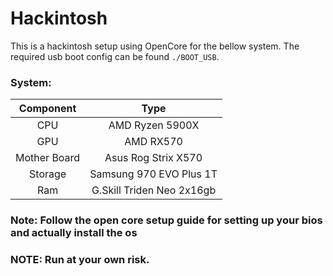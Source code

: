 

# Hackintosh
This is a hackintosh setup using OpenCore for the bellow system. The required usb boot config can be found  `./BOOT_USB`. 

### System:
| Component    | Type |
| :--:         | :--: |
|CPU           | AMD Ryzen 5900X|
|GPU           | AMD RX570|
|Mother Board  | Asus Rog Strix X570|
|Storage       | Samsung 970 EVO Plus 1T|
|Ram           | G.Skill Triden Neo 2x16gb|

### Note: Follow the open core setup guide for setting up your bios and actually install the os
### NOTE: Run at your own risk.

